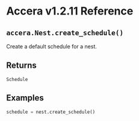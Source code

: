 [//]: # (Project: Accera)
[//]: # (Version: v1.2.11)

# Accera v1.2.11 Reference

## `accera.Nest.create_schedule()`
Create a default schedule for a nest.

## Returns
`Schedule`

## Examples

```python
schedule = nest.create_schedule()
```

<div style="page-break-after: always;"></div>
